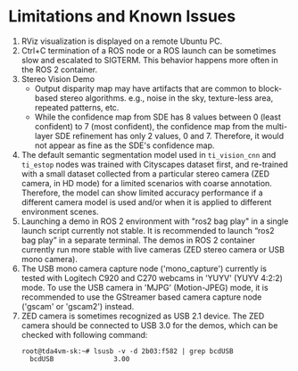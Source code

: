 Limitations and Known Issues
============================

1. RViz visualization is displayed on a remote Ubuntu PC.
2. Ctrl+C termination of a ROS node or a ROS launch can be sometimes slow and escalated to SIGTERM. This behavior happens more often in the ROS 2 container.
3. Stereo Vision Demo
    * Output disparity map may have artifacts that are common to block-based stereo algorithms. e.g., noise in the sky, texture-less area, repeated patterns, etc.
    * While the confidence map from SDE has 8 values between 0 (least confident) to 7 (most confident), the confidence map from the multi-layer SDE refinement has only 2 values, 0 and 7. Therefore, it would not appear as fine as the SDE's confidence map.
4. The default semantic segmentation model used in `ti_vision_cnn` and `ti_estop` nodes was trained with Cityscapes dataset first, and re-trained with a small dataset collected from a particular stereo camera (ZED camera, in HD mode) for a limited scenarios with coarse annotation. Therefore, the model can show limited accuracy performance if a different camera model is used and/or when it is applied to different environment scenes.
5. Launching a demo in ROS 2 environment with "ros2 bag play" in a single launch script currently not stable. It is recommended to launch “ros2 bag play” in a separate terminal. The demos in ROS 2 container currently run more stable with live cameras (ZED stereo camera or USB mono camera).
6. The USB mono camera capture node ('mono_capture') currently is tested with Logitech C920 and C270 webcams in 'YUYV' (YUYV 4:2:2) mode. To use the USB camera in 'MJPG' (Motion-JPEG) mode, it is recommended to use the GStreamer based camera capture node ('gscam' or 'gscam2') instead.
7. ZED camera is sometimes recognized as USB 2.1 device. The ZED camera should be connected to USB 3.0 for the demos, which can be checked with following command:
    ```text
    root@tda4vm-sk:~# lsusb -v -d 2b03:f582 | grep bcdUSB
      bcdUSB               3.00
    ```
